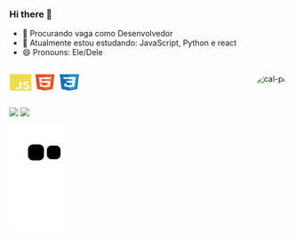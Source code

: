 ### Hi there 👋

- 🔭 Procurando vaga como Desenvolvedor
- 🌱 Atualmente estou estudando: JavaScript, Python e react
- 😄 Pronouns: Ele/Dele


<div style="display: inline_block"><br>
  <img align="center" alt="cal-Js" height="30" width="40" src="https://raw.githubusercontent.com/devicons/devicon/master/icons/javascript/javascript-plain.svg">
  <img align="center" alt="cal-HTML" height="30" width="40" src="https://raw.githubusercontent.com/devicons/devicon/master/icons/html5/html5-original.svg">
  <img align="center" alt="cal-CSS" height="30" width="40" src="https://raw.githubusercontent.com/devicons/devicon/master/icons/css3/css3-original.svg">
  
  <img align="right" alt="cal-pic" height="150" style="border-radius:50px;" src="https://cdn.discordapp.com/attachments/825160936821358664/952321561807958057/download20220306184106.png">
</div>
  
  ##
  
  <div> 
  <a href = "mailto:calvinsoares17@gmail.com"><img src="https://img.shields.io/badge/-Gmail-%23333?style=for-the-badge&logo=gmail&logoColor=white" target="_blank"></a>
  <a href="https://www.linkedin.com/in/calvin-soares-74b862203/" target="_blank"><img src="https://img.shields.io/badge/-LinkedIn-%230077B5?style=for-the-badge&logo=linkedin&logoColor=white" target="_blank"></a> 
 
  ![Snake animation](https://github.com/CalvinSoares/CalvinSoares/blob/output/github-contribution-grid-snake.svg)
 
</div>
